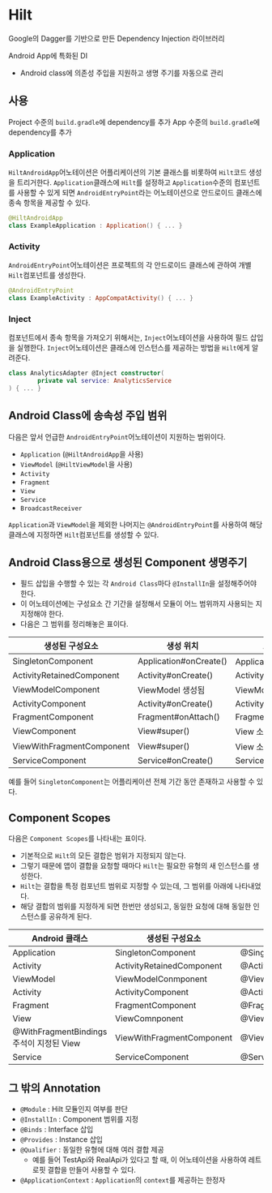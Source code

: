 # Hilt

Google의 Dagger를 기반으로 만든 Dependency Injection 라이브러리

Android App에 특화된 DI

- Android class에 의존성 주입을 지원하고 생명 주기를 자동으로 관리

## 사용

Project 수준의 `build.gradle`에 dependency를 추가
App 수준의 `build.gradle`에 dependency를 추가

### Application

`HiltAndroidApp`어노테이션은 어플리케이션의 기본 클래스를 비롯하여 `Hilt`코드 생성을 트리거한다.
`Application`클래스에 `Hilt`를 설정하고 `Application`수준의 컴포넌트를 사용할 수 있게 되면 `AndroidEntryPoint`라는 어노테이션으로 안드로이드 클래스에 종속 항목을 제공할 수
있다.

```kotlin
@HiltAndroidApp
class ExampleApplication : Application() { ... }
```

### Activity

`AndroidEntryPoint`어노테이션은 프로젝트의 각 안드로이드 클래스에 관하여 개별 `Hilt`컴포넌트를 생성한다.

```kotlin
@AndroidEntryPoint
class ExampleActivity : AppCompatActivity() { ... }
```

### Inject

컴포넌트에서 종속 항목을 가져오기 위해서는, `Inject`어노테이션을 사용하여 필드 삽입을 실행한다.
`Inject`어노테이션은 클래스에 인스턴스를 제공하는 방법을 `Hilt`에게 알려준다.

```kotlin
class AnalyticsAdapter @Inject constructor(
        private val service: AnalyticsService
) { ... }
```

## Android Class에 송속성 주입 범위

다음은 앞서 언급한 `AndroidEntryPoint`어노테이션이 지원하는 범위이다.

- `Application` (`@HiltAndroidApp`을 사용)
- `ViewModel` (`@HiltViewModel`을 사용)
- `Activity`
- `Fragment`
- `View`
- `Service`
- `BroadcastReceiver`

`Application`과 `ViewModel`을 제외한 나머지는 `@AndroidEntryPoint`를 사용하여 해당 클래스에 지정하면 `Hilt`컴포넌트를 생성할 수 있다.

## Android Class용으로 생성된 Component 생명주기

- 필드 삽입을 수행할 수 있는 각 `Android Class`마다 `@InstallIn`을 설정해주어야 한다.
- 이 어노테이션에는 구성요소 간 기간을 설정해서 모듈이 어느 범위까지 사용되는 지 지정해야 한다.
- 다음은 그 범위를 정리해놓은 표이다.

| 생성된 구성요소                  | 생성 위치                  | 소멸 위치                |
|---------------------------|------------------------|----------------------|
| SingletonComponent        | Application#onCreate() | Application 소멸됨      |
| ActivityRetainedComponent | Activity#onCreate()    | Activity#onDestroy() |
| ViewModelComponent        | ViewModel 생성됨          | ViewModel 소멸됨        |
| ActivityComponent         | Activity#onCreate()    | Activity#onDestory() |
| FragmentComponent         | Fragment#onAttach()    | Fragment#onDestroy() |
| ViewComponent             | View#super()           | View 소멸됨             |
| ViewWithFragmentComponent | View#super()           | View 소멸됨             |
| ServiceComponent          | Service#onCreate()     | Service#onDestroy()  |

예를 들어 `SingletonComponent`는 어플리케이션 전체 기간 동안 존재하고 사용할 수 있다.

## Component Scopes

다음은 `Component Scopes`를 나타내는 표이다.

- 기본적으로 `Hilt`의 모든 결합은 범위가 지정되지 않는다.
- 그렇기 때문에 앱이 결합을 요청할 때마다 `Hilt`는 필요한 유형의 새 인스턴스를 생성한다.
- `Hilt`는 결합을 특정 컴포넌트 범위로 지정할 수 있는데, 그 범위를 아래에 나타내었다.
- 해당 결합의 범위를 지정하게 되면 한번만 생성되고, 동일한 요청에 대해 동일한 인스턴스를 공유하게 된다.

| Android 클래스                        | 생성된 구성요소                  | 범위                      |
|------------------------------------|---------------------------|-------------------------|
| Application                        | SingletonComponent        | @Singleton              |
| Activity                           | ActivityRetainedComponent | @ActivityRetainedScoped |
| ViewModel                          | ViewModelConmponent       | @ViewModelScoped        |
| Activity                           | ActivityComponent         | @ActivityScoped         |
| Fragment                           | FragmentComponent         | @FragmentScoped         |
| View                               | ViewComnponent            | @ViewScoped             |
| @WithFragmentBindings 주석이 지정된 View | ViewWithFragmentComponent | @ViewScoped             |
| Service                            | ServiceComponent          | @ServiceScoped          |

## 그 밖의 Annotation
- `@Module` : Hilt 모듈인지 여부를 판단
- `@InstallIn` : Component 범위를 지정
- `@Binds` : Interface 삽입
- `@Provides` : Instance 삽입
- `@Qualifier` : 동일한 유형에 대해 여러 결합 제공
  - 예를 들어 TestApi와 RealApi가 있다고 할 때, 이 어노테이션을 사용하여 레트로핏 결합을 만들어 사용할 수 있다.
- `@ApplicationContext` : `Application`의 `context`를 제공하는 한정자
